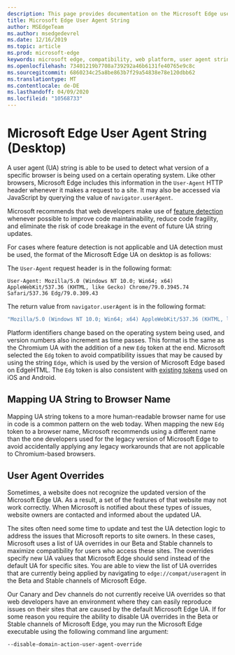 ```yaml
---
description: This page provides documentation on the Microsoft Edge user agent string
title: Microsoft Edge User Agent String
author: MSEdgeTeam
ms.author: msedgedevrel
ms.date: 12/16/2019
ms.topic: article
ms.prod: microsoft-edge
keywords: microsoft edge, compatibility, web platform, user agent string, ua string, ua overrides
ms.openlocfilehash: 73401219b7708a739292a46b6131fe40765e9c8c
ms.sourcegitcommit: 6860234c25a8be863b7f29a54838e78e120dbb62
ms.translationtype: MT
ms.contentlocale: de-DE
ms.lasthandoff: 04/09/2020
ms.locfileid: "10568733"
---
```

# Microsoft Edge User Agent String (Desktop)  

A user agent \(UA\) string is able to be used to detect what version of a specific browser is being used on a certain operating system.  Like other browsers, Microsoft Edge includes this information in the `User-Agent` HTTP header whenever it makes a request to a site.  It may also be accessed via JavaScript by querying the value of `navigator.userAgent`.  

Microsoft recommends that web developers make use of [feature detection](https://developer.mozilla.org/docs/Learn/Tools_and_testing/Cross_browser_testing/Feature_detection) whenever possible to improve code maintainability, reduce code fragility, and eliminate the risk of code breakage in the event of future UA string updates.  

For cases where feature detection is not applicable and UA detection must be used, the format of the Microsoft Edge UA on desktop is as follows:

The `User-Agent` request header is in the following format:

```http
User-Agent: Mozilla/5.0 (Windows NT 10.0; Win64; x64) AppleWebKit/537.36 (KHTML, like Gecko) Chrome/79.0.3945.74 Safari/537.36 Edg/79.0.309.43
``` 

The return value from `navigator.userAgent` is in the following format:

```javascript
"Mozilla/5.0 (Windows NT 10.0; Win64; x64) AppleWebKit/537.36 (KHTML, like Gecko) Chrome/79.0.3945.74 Safari/537.36 Edg/79.0.309.43"
```  

Platform identifiers change based on the operating system being used, and version numbers also increment as time passes.  This format is the same as the Chromium UA with the addition of a new `Edg` token at the end.  Microsoft selected the `Edg` token to avoid compatibility issues that may be caused by using the string `Edge`, which is used by the version of Microsoft Edge based on EdgeHTML.  The `Edg` token is also consistent with [existing tokens](https://blogs.windows.com/msedgedev/2017/10/05/microsoft-edge-ios-android-developer/) used on iOS and Android.

## Mapping UA String to Browser Name
Mapping UA string tokens to a more human-readable browser name for use in code is a common pattern on the web today. When mapping the new `Edg` token to a browser name, Microsoft recommends using a different name than the one developers used for the legacy version of Microsoft Edge to avoid accidentally applying any legacy workarounds that are not applicable to Chromium-based browsers.

## User Agent Overrides  

Sometimes, a website does not recognize the updated version of the Microsoft Edge UA.  As a result, a set of the features of that website may not work correctly.  When Microsoft is notified about these types of issues, website owners are contacted and informed about the updated UA.  

The sites often need some time to update and test the UA detection logic to address the issues that Microsoft reports to site owners.  In these cases, Microsoft uses a list of UA overrides in our Beta and Stable channels to maximize compatibility for users who access these sites.  The overrides specify new UA values that Microsoft Edge should send instead of the default UA for specific sites.  You are able to view the list of UA overrides that are currently being applied by navigating to `edge://compat/useragent` in the Beta and Stable channels of Microsoft Edge. 

Our Canary and Dev channels do not currently receive UA overrides so that web developers have an environment where they can easily reproduce issues on their sites that are caused by the default Microsoft Edge UA.  If for some reason you require the ability to disable UA overrides in the Beta or Stable channels of Microsoft Edge, you may run the Microsoft Edge executable using the following command line argument:  

```shell
--disable-domain-action-user-agent-override
```  
